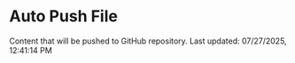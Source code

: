 # Auto Push File

Content that will be pushed to GitHub repository.
Last updated: 07/27/2025, 12:41:14 PM